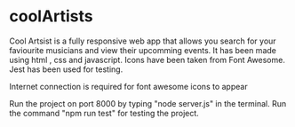 # coolArtists

Cool Artsist is a fully responsive web app that allows you search for your faviourite musicians and view their upcomming events. It has been made using html , css and javascript. 
Icons have been taken from Font Awesome. 
Jest has been used for testing. 

Internet connection is required for font awesome icons to appear

Run the project on port 8000 by typing "node server.js" in the terminal. 
Run the command "npm run test" for testing the project.

